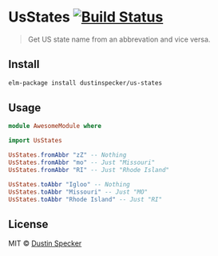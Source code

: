 # UsStates [![Build Status](https://travis-ci.org/dustinspecker/us-states.svg?branch=master)](https://travis-ci.org/dustinspecker/us-states)
> Get US state name from an abbrevation and vice versa.

## Install

```bash
elm-package install dustinspecker/us-states
```

## Usage

```elm
module AwesomeModule where

import UsStates

UsStates.fromAbbr "zZ" -- Nothing
UsStates.fromAbbr "mo" -- Just "Missouri"
UsStates.fromAbbr "RI" -- Just "Rhode Island"

UsStates.toAbbr "Igloo" -- Nothing
UsStates.toAbbr "Missouri" -- Just "MO"
UsStates.toAbbr "Rhode Island" -- Just "RI"
```

## License
MIT © [Dustin Specker](https://github.com/dustinspecker)
